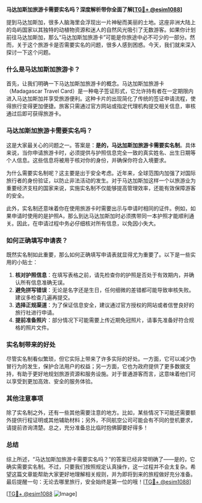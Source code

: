 **马达加斯加旅游卡需要实名吗？深度解析带你全面了解[[TG💪+ @esim1088](https://t.me/s/esim1088)]**

提到马达加斯加，很多人脑海里会浮现出一片神秘而美丽的土地。这座非洲大陆上的岛屿国家以其独特的动植物资源和迷人的自然风光吸引了无数游客。如果你计划前往马达加斯加，那么“马达加斯加旅游卡”可能是你旅途中必不可少的一部分。然而，关于这个旅游卡是否需要实名的问题，很多人感到困惑。今天，我们就来深入探讨一下这个问题。

### 什么是马达加斯加旅游卡？

首先，让我们明确一下马达加斯加旅游卡的概念。马达加斯加旅游卡（Madagascar Travel Card）是一种电子签证形式，它允许持有者在一定期限内进入马达加斯加并享受旅游便利。这种卡片的出现简化了传统的签证申请流程，使得旅行变得更加便捷。旅客只需通过官方网站或指定代理机构提交相关信息，审核通过后即可获得旅游卡。

### 马达加斯加旅游卡需要实名吗？

这是大家最关心的问题之一。答案是：**是的，马达加斯加旅游卡需要实名制**。具体来说，当你申请旅游卡时，必须提供与护照信息完全一致的真实姓名、出生日期等个人信息。这些信息将被用于核对你的身份，并确保你符合入境要求。

为什么需要实名制呢？这主要是出于安全考虑。近年来，全球范围内加强了对国际旅行者的身份验证，以防止非法活动的发生。对于马达加斯加这样一个以旅游业为重要经济支柱的国家来说，实施实名制不仅能够提高管理效率，还能有效保障游客的安全。

此外，实名制还意味着你在使用旅游卡时需要出示与申请时相同的证件。例如，如果申请时使用的是护照A，那么到达马达加斯加时必须携带同一本护照才能顺利通关。因此，在申请过程中务必仔细核对所有信息，以免因小失大。

### 如何正确填写申请表？

既然实名制如此重要，那么如何正确填写申请表就显得尤为重要了。以下是一些实用的小贴士：

1. **核对护照信息**：在填写表格之前，请先检查你的护照是否处于有效期内，并确认所有信息准确无误。
2. **避免拼写错误**：无论是名字还是生日，任何细微的差错都可能导致审核失败。建议多检查几遍再提交。
3. **选择正规渠道**：为了保证信息安全，建议通过官方授权的网站或者信誉良好的旅行社进行申请。
4. **提前准备照片**：部分情况下可能需要上传近期免冠照片，请事先准备好符合规格的照片文件。

### 实名制带来的好处

尽管实名制看似繁琐，但它实际上带来了许多实际的好处。一方面，它可以减少伪冒行为的发生，保护合法用户的权益；另一方面，它也为政府提供了更多数据支持，有助于更好地规划旅游资源和服务设施。对于普通游客而言，这意味着他们可以享受到更加高效、安全的服务体验。

### 其他注意事项

除了实名制之外，还有一些其他需要注意的地方。比如，某些情况下可能还需要额外提供行程证明或其他辅助材料；另外，不同航空公司可能会有不同的登机要求，请提前咨询清楚。总之，充分准备总比临时抱佛脚要好得多！

### 总结

综上所述，“马达加斯加旅游卡需要实名吗？”的答案已经非常明确了——是的，它确实需要实名制。不过，只要我们按照规定认真操作，这一过程并不会太复杂。希望这篇文章能帮助大家更好地理解相关规则，并为即将到来的旅程做好充分准备。最后提醒一句：无论去哪里旅行，安全始终是第一位的哦！[[TG💪+ @esim1088](https://t.me/s/esim1088)]

[[TG💪+ @esim1088](https://t.me/s/esim1088) ![Image](https://i.postimg.cc/4NQfJmqS/Snipaste-2025-05-13-00-14-12.png)]
